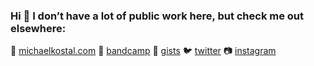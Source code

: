 ### Hi 👋 I don’t have a lot of public work here, but check me out elsewhere:

🎨 [michaelkostal.com](http://michaelkostal.com) 
🎸 [bandcamp](http://music.michaelkostal.com) 
📓 [gists](https://gist.github.com/michaelkostal)
🐦 [twitter](http://twitter.com/michaelkostal)
📷 [instagram](http://instagram.com/michaelkostal)

<!--
**michaelkostal/michaelkostal** is a ✨ _special_ ✨ repository because its `README.md` (this file) appears on your GitHub profile.

Here are some ideas to get you started:

- 🔭 I’m currently working on ...
- 🌱 I’m currently learning ...
- 👯 I’m looking to collaborate on ...
- 🤔 I’m looking for help with ...
- 💬 Ask me about ...
- 📫 How to reach me: ...
- 😄 Pronouns: ...
- ⚡ Fun fact: ...
-->
